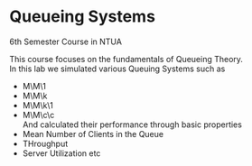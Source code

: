 # Queueing Systems

6th Semester Course in NTUA

This course focuses on the fundamentals of Queueing Theory. <br>
In this lab we simulated various Queuing Systems such as
* M\M\1
* M\M\k
* M\M\k\1
* M\M\c\c <br>
And calculated their performance through basic properties <br>
* Mean Number of Clients in the Queue
* THroughput
* Server Utilization etc
